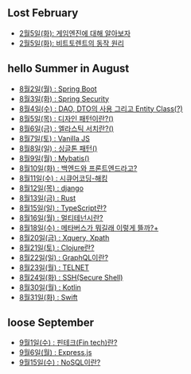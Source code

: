 ## Lost February
- <a href="https://www.notion.so/GAME-Engine-b2f48ba98ab84a96b5f706f59c2d9c21"> 2월5일(화): 게임엔진에 대해 알아보자 </a>
- <a href="https://https://www.notion.so/Bit-Torrent-f65494bf9edb49e7b937cd3f1468e5cf"> 2월5일(화): 비트토렌트의 동작 원리 </a>

## hello Summer in August
- <a href="https://brief-skipjack-aaf.notion.site/Spring-Boot-0e6ab96019794c43b1a1d93e8f297d81"> 8월2일(월) : Spring Boot</a>
- <a href="https://brief-skipjack-aaf.notion.site/Spring-Security-e7962ddeff0e4a869407dcb2c56b62f8"> 8월3일(화) : Spring Security</a>
- <a href="https://brief-skipjack-aaf.notion.site/DAO-DTO-Entity-Class-c474c0c727814d98af5db4b7384892cc"> 8월4일(수) : DAO, DTO의 사용 그리고 Entity Class(?)</a>
- <a href="https://brief-skipjack-aaf.notion.site/Design-Pattern-1f055daf37ab4dde8ffc6edca0bf180c"> 8월5일(목) : 디자인 패턴이란?()</a>
- <a href="https://brief-skipjack-aaf.notion.site/Elastic-Search-5b924fbfd3c94c51b851eb3e1cc0f94d"> 8월6일(금) : 엘라스틱 서치란?()</a>
- <a href="https://brief-skipjack-aaf.notion.site/Vanilla-JS-711f9379a7f147eca99f5297fee56c17"> 8월7일(토) : Vanilla JS</a>
- <a href="https://brief-skipjack-aaf.notion.site/Singleton-Pattern-6afc80dea040464ab53e4823404a8958"> 8월8일(일) : 싱글톤 패턴()</a>
- <a href="https://brief-skipjack-aaf.notion.site/MyBatis-8f804c6aa27940a2abb293ff53658f07"> 8월9일(월) : Mybatis()</a>
- <a href="https://brief-skipjack-aaf.notion.site/3cd28b4b232a4dafa0f21685062245ff"> 8월10일(화) : 백엔드와 프론트엔드라고?</a>
- <a href="https://brief-skipjack-aaf.notion.site/e888b73cac414d39a2dcbb0586d2ba73"> 8월11일(수) : 시큐어코딩-해킹</a>
- <a href="https://brief-skipjack-aaf.notion.site/django-446fcd830a874d1ebbcd5eae3c6cfd31"> 8월12일(목) : django</a>
- <a href="https://brief-skipjack-aaf.notion.site/Rust-f621d1c09eb943039c87fccc1d0ad875"> 8월13일(금) : Rust</a>
- <a href="https://brief-skipjack-aaf.notion.site/TypeScript-fcdd121b32ec4a95b9130352cc2c5fb7"> 8월15일(일) : TypeScript란?</a>
- <a href="https://brief-skipjack-aaf.notion.site/MultiTenency-f42877222d6a4e419a492b63d78fc41d"> 8월16일(월) : 멀티테넌시란?</a>
- <a href="https://brief-skipjack-aaf.notion.site/Metaverse-a4838528b21e4b22942f28b8060fba5c"> 8월18일(수) : 메타버스가 뭐길래 이렇게 뜰까?+</a>
- <a href="https://brief-skipjack-aaf.notion.site/Xquery-Xpath-f43417eba8b8412bbf2bbc7b58c9597f"> 8월20일(금) : Xquery, Xpath</a>
- <a href="https://brief-skipjack-aaf.notion.site/Clojure-68d6f86abada44cd84d4a85380be7d55"> 8월21일(토) : Clojure란?</a>
- <a href="https://brief-skipjack-aaf.notion.site/GraphQL-817a95b7130d457992abbf7dcd172613"> 8월22일(일) : GraphQL이란?</a>
- <a href="https://brief-skipjack-aaf.notion.site/TELNET-371df41b43e8431693b2aef3c39b11ac"> 8월23일(월) : TELNET</a>
- <a href="https://brief-skipjack-aaf.notion.site/SSH-Secure-Shell-54c36c3cc8a74bbaaf45a019fa7afb40"> 8월24일(화) : SSH(Secure Shell)</a>
- <a href="https://brief-skipjack-aaf.notion.site/Kotlin-b7c6c576251343179e3372d963808bb0"> 8월30일(월) : Kotlin</a>
- <a href="https://brief-skipjack-aaf.notion.site/Swift-3265481d4f1f4631a4714515a28e7eef"> 8월31일(화) : Swift</a>


## loose September
- <a href="https://brief-skipjack-aaf.notion.site/Fin-tech-227b593501ed485cb49cb0de09863b6d"> 9월1일(수) : 핀테크(Fin tech)란?</a>
- <a href="https://brief-skipjack-aaf.notion.site/Express-js-38bd3a70433e40a8b21bf20345855704"> 9월6일(월) : Express.js</a>
- <a href="https://brief-skipjack-aaf.notion.site/NoSQL-54f91e208648464e8cba00067678a01c"> 9월15일(수) : NoSQL이란?</a>
